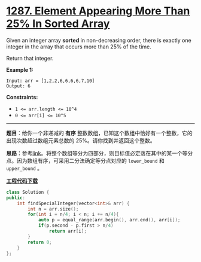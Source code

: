 # [1287. Element Appearing More Than 25% In Sorted Array](https://leetcode.com/problems/element-appearing-more-than-25-in-sorted-array/)

Given an integer array **sorted** in non-decreasing order, there is exactly one integer in the array that occurs more than 25% of the time.

Return that integer.

**Example 1:**

```
Input: arr = [1,2,2,6,6,6,6,7,10]
Output: 6
```

**Constraints:**

* `1 <= arr.length <= 10^4`
* `0 <= arr[i] <= 10^5`

-----

**题目**：给你一个非递减的 **有序** 整数数组，已知这个数组中恰好有一个整数，它的出现次数超过数组元素总数的 25%。请你找到并返回这个整数。

**思路**：参考[link](https://leetcode.com/problems/element-appearing-more-than-25-in-sorted-array/discuss/451286/Java-Binary-Search/405907)。将整个数组等分为四部分，则目标值必定落在其中的某一个等分点。因为数组有序，可采用二分法确定等分点对应的 `lower_bound` 和 `upper_bound` 。

[**工程代码下载**](https://github.com/shenkh/leetcode)

``` cpp
class Solution {
public:
    int findSpecialInteger(vector<int>& arr) {
        int n = arr.size();
        for(int i = n/4; i < n; i += n/4){
            auto p = equal_range(arr.begin(), arr.end(), arr[i]);
            if(p.second - p.first > n/4)
                return arr[i];
        }
        return 0;
    }
};
```
